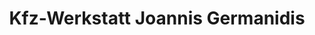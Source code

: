 ---
title: "Kfz-Werkstatt Joannis Germanidis"
url: /luedenscheid/kfz-werkstatt-joannis-germanidis/
shop: Autowerkstatt
---